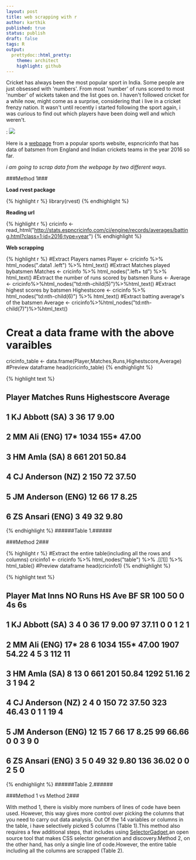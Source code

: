 ```yaml
---
layout: post
title: web scrapping with r
author: karthik
published: true
status: publish
draft: false
tags: R 
output:
  prettydoc::html_pretty:
    theme: architect
    highlight: github
---
```

 
 
Cricket has always been the most popular sport in India. Some people are just obsessed with 'numbers'. From most 'number' of runs scored to most 'number' of wickets taken and the list goes on. I haven't followed cricket for a while now, might come as a surprise, considering that i live in a cricket frenzy nation. It wasn't until recently i started following the sport again, i was curious to find out which players have been doing well and which weren't. 
 
 
: ![](http://www.espncricinfo.com/db/PICTURES/CMS/246000/246097.jpg)
 
Here is a [webpage](http://stats.espncricinfo.com/ci/engine/records/averages/batting.html?class=1;id=2016;type=year) from a popular sports website, espncricinfo that has data of batsmen from England and Indian crickets teams in the year 2016 so far.
 
*i am going to scrap data from the webpage by two different ways.*
 
 
###Method 1###
 
__Load rvest package__

{% highlight r %}
library(rvest)
{% endhighlight %}
 
__Reading url__

{% highlight r %}
cricinfo <- read_html("http://stats.espncricinfo.com/ci/engine/records/averages/batting.html?class=1;id=2016;type=year")
{% endhighlight %}
 
__Web scrapping__

{% highlight r %}
#Extract Players names
Player <- cricinfo %>% html_nodes(".data1 .left") %>% html_text()
#Extract Matches played bybatsmen
Matches <- cricinfo %>% html_nodes(".left+ td") %>% html_text()
#Extract the number of runs scored by batsmen
Runs <- Average <- cricinfo%>%html_nodes("td:nth-child(5)")%>%html_text()
#Extract highest scores by batsmen
Highestscore <- cricinfo %>% html_nodes("td:nth-child(6)") %>% html_text()
#Extract batting average's of the batsmen
Average <- cricinfo%>%html_nodes("td:nth-child(7)")%>%html_text()
# Creat a data frame with the above varaibles
cricinfo_table <- data.frame(Player,Matches,Runs,Highestscore,Average)
#Preview dataframe
head(cricinfo_table) 
{% endhighlight %}



{% highlight text %}
##              Player Matches Runs Highestscore Average
## 1    KJ Abbott (SA)       3   36           17    9.00
## 2      MM Ali (ENG)     17* 1034         155*   47.00
## 3      HM Amla (SA)       8  661          201   50.84
## 4  CJ Anderson (NZ)       2  150           72   37.50
## 5 JM Anderson (ENG)      12   66           17    8.25
## 6   ZS Ansari (ENG)       3   49           32    9.80
{% endhighlight %}
######Table 1.######
 
###Method 2###
 

{% highlight r %}
#Extract the entire table(including all the rows and columns)
cricinfo1 <- cricinfo %>% html_nodes("table") %>% .[[1]] %>% html_table()
#Preview dataframe
head(cricinfo1)
{% endhighlight %}



{% highlight text %}
##              Player Mat Inns NO Runs   HS   Ave   BF    SR 100 50 0  4s 6s
## 1    KJ Abbott (SA)   3    4  0   36   17  9.00   97 37.11   0  0 1   2  1
## 2      MM Ali (ENG) 17*   28  6 1034 155* 47.00 1907 54.22   4  5 3 112 11
## 3      HM Amla (SA)   8   13  0  661  201 50.84 1292 51.16   2  3 1  94  2
## 4  CJ Anderson (NZ)   2    4  0  150   72 37.50  323 46.43   0  1 1  19  4
## 5 JM Anderson (ENG)  12   15  7   66   17  8.25   99 66.66   0  0 3   9  0
## 6   ZS Ansari (ENG)   3    5  0   49   32  9.80  136 36.02   0  0 2   5  0
{% endhighlight %}
######Table 2.######
 
###Method 1 vs Method 2###
 
With method 1, there is visibly more numbers of lines of code have been used. However, this way gives more control over picking the columns that you  need to carry out data analysis. Out Of the 14 variables or columns in the table, i have selectively picked 5 columns (Table 1).This method also requires a few additional steps, that includes using [SelectorGadget](http://selectorgadget.com/),an open source tool that makes CSS selector generation and discovery.Method 2, on the other hand, has only a single line of code.However, the entire table including all the columns are scrapped (Table 2).
